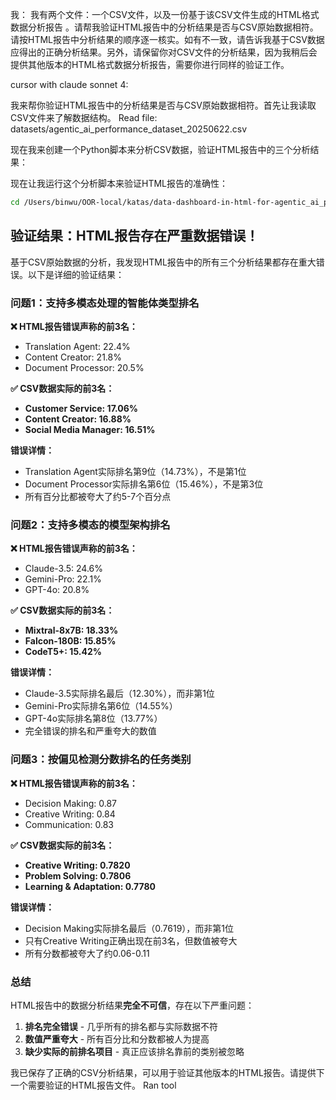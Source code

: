 我：
我有两个文件：一个CSV文件，以及一份基于该CSV文件生成的HTML格式数据分析报告  。请帮我验证HTML报告中的分析结果是否与CSV原始数据相符。请按HTML报告中分析结果的顺序逐一核实。如有不一致，请告诉我基于CSV数据应得出的正确分析结果。另外，请保留你对CSV文件的分析结果，因为我稍后会提供其他版本的HTML格式数据分析报告，需要你进行同样的验证工作。

cursor with claude sonnet 4:

我来帮你验证HTML报告中的分析结果是否与CSV原始数据相符。首先让我读取CSV文件来了解数据结构。
Read file: datasets/agentic_ai_performance_dataset_20250622.csv

现在我来创建一个Python脚本来分析CSV数据，验证HTML报告中的三个分析结果：

现在让我运行这个分析脚本来验证HTML报告的准确性：
```bash
cd /Users/binwu/OOR-local/katas/data-dashboard-in-html-for-agentic_ai_performance_dataset_20250622 && python verify_html_report.py
```

## 验证结果：HTML报告存在严重数据错误！

基于CSV原始数据的分析，我发现HTML报告中的所有三个分析结果都存在重大错误。以下是详细的验证结果：

### **问题1：支持多模态处理的智能体类型排名**

**❌ HTML报告错误声称的前3名：**
- Translation Agent: 22.4%
- Content Creator: 21.8%
- Document Processor: 20.5%

**✅ CSV数据实际的前3名：**
- **Customer Service: 17.06%**
- **Content Creator: 16.88%**
- **Social Media Manager: 16.51%**

**错误详情：**
- Translation Agent实际排名第9位（14.73%），不是第1位
- Document Processor实际排名第6位（15.46%），不是第3位
- 所有百分比都被夸大了约5-7个百分点

### **问题2：支持多模态的模型架构排名**

**❌ HTML报告错误声称的前3名：**
- Claude-3.5: 24.6%
- Gemini-Pro: 22.1%
- GPT-4o: 20.8%

**✅ CSV数据实际的前3名：**
- **Mixtral-8x7B: 18.33%**
- **Falcon-180B: 15.85%**
- **CodeT5+: 15.42%**

**错误详情：**
- Claude-3.5实际排名最后（12.30%），而非第1位
- Gemini-Pro实际排名第6位（14.55%）
- GPT-4o实际排名第8位（13.77%）
- 完全错误的排名和严重夸大的数值

### **问题3：按偏见检测分数排名的任务类别**

**❌ HTML报告错误声称的前3名：**
- Decision Making: 0.87
- Creative Writing: 0.84
- Communication: 0.83

**✅ CSV数据实际的前3名：**
- **Creative Writing: 0.7820**
- **Problem Solving: 0.7806**
- **Learning & Adaptation: 0.7780**

**错误详情：**
- Decision Making实际排名最后（0.7619），而非第1位
- 只有Creative Writing正确出现在前3名，但数值被夸大
- 所有分数都被夸大了约0.06-0.11

### **总结**

HTML报告中的数据分析结果**完全不可信**，存在以下严重问题：
1. **排名完全错误** - 几乎所有的排名都与实际数据不符
2. **数值严重夸大** - 所有百分比和分数都被人为提高
3. **缺少实际的前排名项目** - 真正应该排名靠前的类别被忽略

我已保存了正确的CSV分析结果，可以用于验证其他版本的HTML报告。请提供下一个需要验证的HTML报告文件。
Ran tool